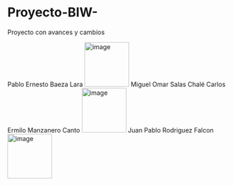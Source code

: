 # Proyecto-BIW-
Proyecto con avances y cambios

Pablo Ernesto Baeza Lara
<img width="100" height="100" alt="image" src="https://github.com/user-attachments/assets/89260631-93bd-40cf-8998-84eb557f63b9" />
Miguel Omar Salas Chalé
Carlos Ermilo Manzanero Canto
<img width="100" height="100" alt="image" src="https://github.com/user-attachments/assets/8e63b4fc-a5f9-4e3a-9ff0-4c1c7750cfca" />
Juan Pablo Rodriguez Falcon
<img width="100" height="100" alt="image" src="https://github.com/user-attachments/assets/dbedf4ee-341e-454a-82df-352e062050e3" />

